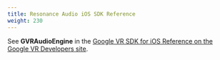 ```yaml
---
title: Resonance Audio iOS SDK Reference
weight: 230
---
```


See **GVRAudioEngine** in the [Google VR SDK for iOS Reference on the Google VR Developers site](//developers.google.com/vr/ios/reference).

